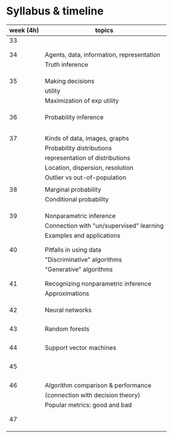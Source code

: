 # Syllabus & timeline

| week (4h) | topics                                    |
|-----------|-------------------------------------------|
| 33        |                                           |
|           |                                           |
|           |                                           |
| 34        | Agents, data, information, representation |
|           | Truth inference                           |
|           |                                           |
|           |                                           |
|           |                                           |
| 35        | Making decisions                          |
|           | utility                                   |
|           | Maximization of exp utility               |
|           |                                           |
|           |                                           |
|           |                                           |
| 36        | Probability inference                     |
|           |                                           |
|           |                                           |
|           |                                           |
|           |                                           |
|           |                                           |
| 37        | Kinds of data, images, graphs             |
|           | Probability distributions                 |
|           | representation of distributions           |
|           | Location, dispersion, resolution          |
|           | Outlier vs out-of-population              |
|           |                                           |
| 38        | Marginal probability                      |
|           | Conditional probability                   |
|           |                                           |
|           |                                           |
|           |                                           |
| 39        | Nonparametric inference                   |
|           | Connection with "un/supervised" learning  |
|           | Examples and applications                 |
|           |                                           |
|           |                                           |
| 40        | Pitfalls in using data                    |
|           | "Discriminative" algorithms               |
|           | "Generative" algorithms                   |
|           |                                           |
|           |                                           |
| 41        | Recognizing nonparametric inference       |
|           | Approximations                            |
|           |                                           |
|           |                                           |
|           |                                           |
| 42        | Neural networks                           |
|           |                                           |
|           |                                           |
|           |                                           |
|           |                                           |
| 43        | Random forests                            |
|           |                                           |
|           |                                           |
|           |                                           |
|           |                                           |
| 44        | Support vector machines                   |
|           |                                           |
|           |                                           |
|           |                                           |
|           |                                           |
| 45        |                                           |
|           |                                           |
|           |                                           |
|           |                                           |
|           |                                           |
| 46        | Algorithm comparison & performance        |
|           | (connection with decision theory)         |
|           | Popular metrics: good and bad             |
|           |                                           |
|           |                                           |
| 47        |                                           |
|           |                                           |
|           |                                           |
|           |                                           |




